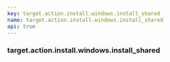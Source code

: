 ```yaml
---
key: target.action.install.windows.install_shared
name: target.action.install.windows.install_shared
api: true
---
```


### target.action.install.windows.install_shared
